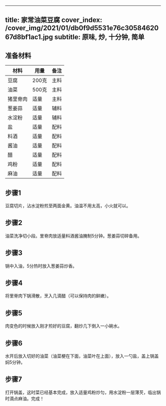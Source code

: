 
---
title: 家常油菜豆腐
cover_index: /cover_img/2021/01/db0f9d5531e76c3058462067d8bf1ac1.jpg
subtitle: 原味, 炒, 十分钟, 简单
---

## 准备材料

| 材料     | 用量 | 备注|
| ------- | ----- | --- |
| 豆腐 | 200克| 主料 |
| 油菜 | 500克| 主料 |
| 猪里脊肉 | 适量| 主料 |
| 葱姜蒜 | 适量| 辅料 |
| 水淀粉 | 适量| 辅料 |
| 盐 | 适量| 配料 |
| 料酒 | 适量| 配料 |
| 酱油 | 适量| 配料 |
| 醋 | 适量| 配料 |
| 鸡粉 | 适量| 配料 |
| 麻油 | 适量| 配料 |

## 步骤1

豆腐切片，沾水淀粉煎至两面金黄。油温不用太高，小火就可以。

## 步骤2

油菜洗净切小段。里脊肉放适量料酒酱油腌制5分钟。葱姜蒜切碎备用。

## 步骤3

锅中入油，5分热时放入葱姜蒜炒香。

## 步骤4

将里脊肉下锅滑散，烹入几滴醋（可以保持肉的鲜嫩）。

## 步骤5

肉变色的时候放入刚才煎好的豆腐，翻炒几下倒入一小碗水。

## 步骤6

水开后放入切好的油菜（油菜梗在下面，油菜叶在上面），放入一勺盐，盖上锅盖焖5分钟。

## 步骤7

打开锅盖，这时菜已经基本完成，放入适量鸡粉炒匀，用水淀粉一层薄芡，临出锅时滴点麻油。完成！

